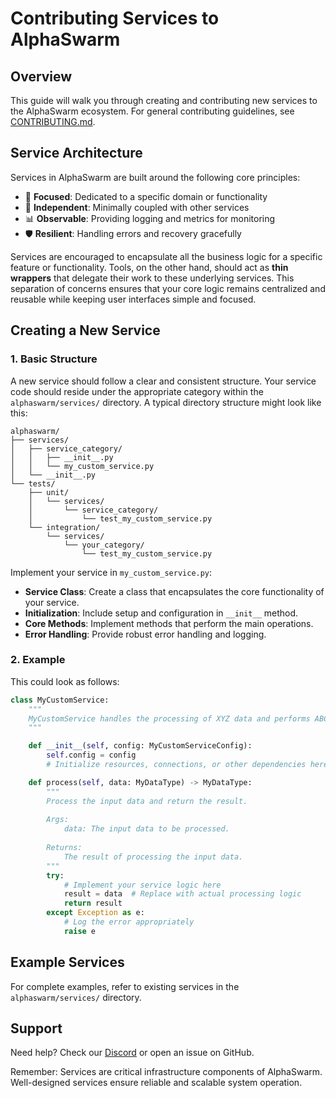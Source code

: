 # Contributing Services to AlphaSwarm

## Overview

This guide will walk you through creating and contributing new services to the AlphaSwarm ecosystem.
For general contributing guidelines, see [CONTRIBUTING.md](../CONTRIBUTING.md).

## Service Architecture

Services in AlphaSwarm are built around the following core principles:

- 🎯 **Focused**: Dedicated to a specific domain or functionality
- 🔌 **Independent**: Minimally coupled with other services
- 📊 **Observable**: Providing logging and metrics for monitoring
- 🛡️ **Resilient**: Handling errors and recovery gracefully

Services are encouraged to encapsulate all the business logic for a specific feature or functionality. Tools, on the other hand, should act as **thin wrappers** that delegate their work to these underlying services. This separation of concerns ensures that your core logic remains centralized and reusable while keeping user interfaces simple and focused.

## Creating a New Service

### 1. Basic Structure

A new service should follow a clear and consistent structure. Your service code should reside under the appropriate category within the `alphaswarm/services/` directory. A typical directory structure might look like this:

```
alphaswarm/
├── services/
│   ├── service_category/
│   │   ├── __init__.py
│   │   └── my_custom_service.py
│   └── __init__.py
└── tests/
    ├── unit/
    │   └── services/
    │       └── service_category/
    │           └── test_my_custom_service.py
    └── integration/
        └── services/
            └── your_category/
                └── test_my_custom_service.py
```

Implement your service in `my_custom_service.py`:

- **Service Class**: Create a class that encapsulates the core functionality of your service.
- **Initialization**: Include setup and configuration in `__init__` method.
- **Core Methods**: Implement methods that perform the main operations.
- **Error Handling**: Provide robust error handling and logging.

### 2. Example

This could look as follows:

```python
class MyCustomService:
    """
    MyCustomService handles the processing of XYZ data and performs ABC operations.
    """

    def __init__(self, config: MyCustomServiceConfig):
        self.config = config
        # Initialize resources, connections, or other dependencies here

    def process(self, data: MyDataType) -> MyDataType:
        """
        Process the input data and return the result.
        
        Args:
            data: The input data to be processed.
        
        Returns:
            The result of processing the input data.
        """
        try:
            # Implement your service logic here
            result = data  # Replace with actual processing logic
            return result
        except Exception as e:
            # Log the error appropriately
            raise e
```

## Example Services

For complete examples, refer to existing services in the `alphaswarm/services/` directory.

## Support

Need help? Check our [Discord](https://discord.gg/theoriq-dev) or open an issue on GitHub.

Remember: Services are critical infrastructure components of AlphaSwarm. Well-designed services ensure reliable and scalable system operation.
